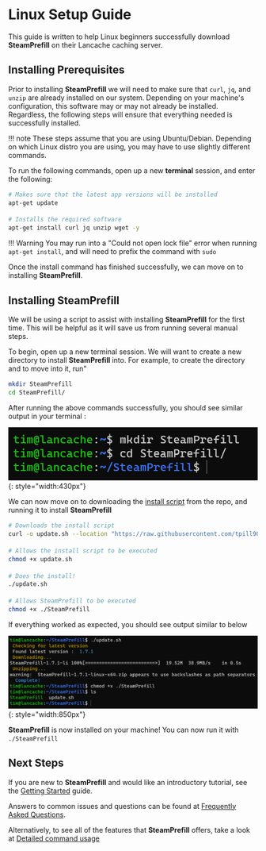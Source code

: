 # Linux Setup Guide

This guide is written to help Linux beginners successfully download **SteamPrefill** on their Lancache caching server. 

## Installing Prerequisites

Prior to installing **SteamPrefill** we will need to make sure that `curl`, `jq`, and `unzip` are already installed on our system.  Depending on your machine's configuration, this software may or may not already be installed.  Regardless, the following steps will ensure that everything needed is successfully installed.  

!!! note
    These steps assume that you are using Ubuntu/Debian.  Depending on which Linux distro you are using, you may have to use slightly different commands.

To run the following commands, open up a new **terminal** session, and enter the following:

```bash
# Makes sure that the latest app versions will be installed
apt-get update

# Installs the required software
apt-get install curl jq unzip wget -y
```

!!! Warning
    You may run into a "Could not open lock file" error when running `apt-get install`, and will need to prefix the command with `sudo`

Once the install command has finished successfully, we can move on to installing **SteamPrefill**.

## Installing SteamPrefill

We will be using a script to assist with installing **SteamPrefill** for the first time.  This will be helpful as it will save us from running several manual steps.

To begin, open up a new terminal session.  We will want to create a new directory to install **SteamPrefill** into.  For example, to create the directory and to move into it, run"

``` bash
mkdir SteamPrefill
cd SteamPrefill/
```

After running the above commands successfully, you should see similar output in your terminal :

![create](../images/install-guides/Create-SteamPrefill-Directory.png){: style="width:430px"}

We can now move on to downloading the [install script](https://github.com/tpill90/steam-lancache-prefill/blob/master/scripts/update.sh) from the repo, and running it to install **SteamPrefill** 

```bash
# Downloads the install script
curl -o update.sh --location "https://raw.githubusercontent.com/tpill90/steam-lancache-prefill/master/scripts/update.sh"

# Allows the install script to be executed
chmod +x update.sh

# Does the install!
./update.sh

# Allows SteamPrefill to be executed
chmod +x ./SteamPrefill
```

If everything worked as expected, you should see output similar to below

![linux install](../images/install-guides/Successful-Linux-Install.png){: style="width:850px"}

**SteamPrefill** is now installed on your machine!  You can now run it with `./SteamPrefill`

## Next Steps

If you are new to **SteamPrefill** and would like an introductory tutorial, see the [Getting Started](https://github.com/tpill90/steam-lancache-prefill#getting-started) guide. 

Answers to common issues and questions can be found at [Frequently Asked Questions](https://github.com/tpill90/steam-lancache-prefill#frequently-asked-questions).  

Alternatively, to see all of the features that **SteamPrefill** offers, take a look at [Detailed command usage](https://github.com/tpill90/steam-lancache-prefill/wiki/Detailed-Command-Usage)